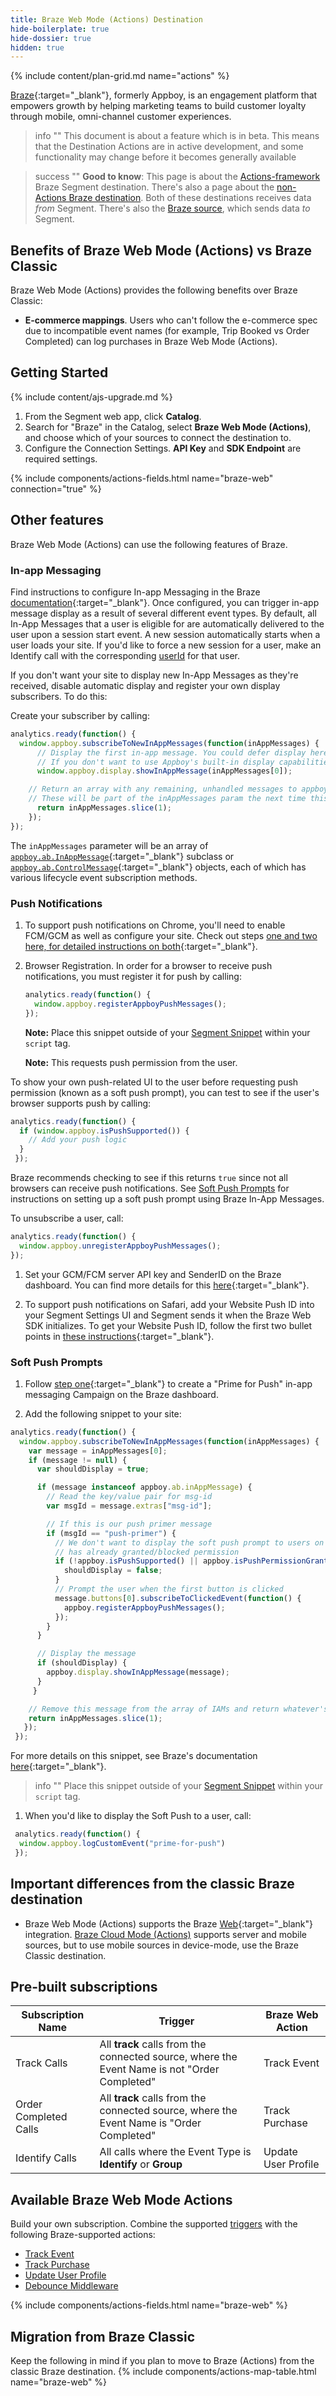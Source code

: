 ```yaml
---
title: Braze Web Mode (Actions) Destination
hide-boilerplate: true
hide-dossier: true
hidden: true
---
```

{% include content/plan-grid.md name="actions" %}

[Braze](https://www.braze.com/){:target="_blank"}, formerly Appboy, is an engagement platform that empowers growth by helping marketing teams to build customer loyalty through mobile, omni-channel customer experiences.


> info ""
> This document is about a feature which is in beta. This means that the Destination Actions are in active development, and some functionality may change before it becomes generally available


> success ""
> **Good to know**: This page is about the [Actions-framework](/docs/connections/destinations/actions/) Braze Segment destination. There's also a page about the [non-Actions Braze destination](/docs/connections/destinations/catalog/braze/). Both of these destinations receives data _from_ Segment. There's also the [Braze source](/docs/connections/sources/catalog/cloud-apps/braze/), which sends data _to_ Segment.

## Benefits of Braze Web Mode (Actions) vs Braze Classic

Braze Web Mode (Actions) provides the following benefits over Braze Classic:

- **E-commerce mappings**. Users who can't follow the e-commerce spec due to incompatible event names (for example, Trip Booked vs Order Completed) can log purchases in Braze Web Mode (Actions).

## Getting Started
{% include content/ajs-upgrade.md %}


1. From the Segment web app, click **Catalog**.
2. Search for "Braze" in the Catalog, select **Braze Web Mode (Actions)**, and choose which of your sources to connect the destination to.
3. Configure the Connection Settings. **API Key** and **SDK Endpoint** are required settings.

{% include components/actions-fields.html name="braze-web" connection="true" %}

## Other features

Braze Web Mode (Actions) can use the following features of Braze.

### In-app Messaging

Find instructions to configure In-app Messaging in the Braze [documentation](https://www.braze.com/academy/Best_Practices/#in-app-message-behavior){:target="_blank"}. Once configured, you can trigger in-app message display as a result of several different event types. By default, all In-App Messages that a user is eligible for are automatically delivered to the user upon a session start event. A new session automatically starts when a user loads your site. If you'd like to force a new session for a user, make an Identify call with the corresponding [userId](/docs/connections/spec/identify/#user-id) for that user.

If you don't want your site to display new In-App Messages as they're received, disable automatic display and register your own display subscribers. To do this:

Create your subscriber by calling:

```js
analytics.ready(function() {
  window.appboy.subscribeToNewInAppMessages(function(inAppMessages) {
      // Display the first in-app message. You could defer display here by pushing this message to code      within in your own application.
      // If you don't want to use Appboy's built-in display capabilities, you could alternatively pass      the in-app message to your own display code here.
      window.appboy.display.showInAppMessage(inAppMessages[0]);

    // Return an array with any remaining, unhandled messages to appboy's internal queue.
    // These will be part of the inAppMessages param the next time this subscriber is invoked.
      return inAppMessages.slice(1);
    });
});
```

The `inAppMessages` parameter will be an array of [`appboy.ab.InAppMessage`](https://js.appboycdn.com/web-sdk/latest/doc/ab.InAppMessage.html){:target="_blank"} subclass or [`appboy.ab.ControlMessage`](https://js.appboycdn.com/web-sdk/latest/doc/ab.ControlMessage.html){:target="_blank"} objects, each of which has various lifecycle event subscription methods.



### Push Notifications

1. To support push notifications on Chrome, you'll need to enable FCM/GCM as well as configure your site. Check out steps [one and two here, for detailed instructions on both](https://www.braze.com/documentation/Web/#step-1-to-support-chrome-enable-fcmgcm){:target="_blank"}.

2. Browser Registration. In order for a browser to receive push notifications, you must register it for push by calling:

    ```js
    analytics.ready(function() {
      window.appboy.registerAppboyPushMessages();
    });
    ```

    **Note:** Place this snippet outside of your [Segment Snippet](/docs/connections/sources/catalog/libraries/website/javascript/quickstart/#step-2-copy-the-segment-snippet) within your `script` tag.

    **Note:** This requests push permission from the user.

To show your own push-related UI to the user before requesting push permission (known as a soft push prompt), you can test to see if the user's browser supports push by calling:

```js
analytics.ready(function() {
  if (window.appboy.isPushSupported()) {
    // Add your push logic
  }
 });
```

Braze recommends checking to see if this returns `true` since not all browsers can receive push notifications. See [Soft Push Prompts](#soft-push-prompts) for instructions on setting up a soft push prompt using Braze In-App Messages.

To unsubscribe a user, call:

```js
analytics.ready(function() {
  window.appboy.unregisterAppboyPushMessages();
});
```

1. Set your GCM/FCM server API key and SenderID on the Braze dashboard. You can find more details for this [here](https://www.braze.com/documentation/Web/#step-4-set-your-gcmfcm-server-api-key-and-senderid-on-the-Braze-dashboard){:target="_blank"}.

2. To support push notifications on Safari, add your Website Push ID into your Segment Settings UI and Segment sends it when the Braze Web SDK initializes. To get your Website Push ID, follow the first two bullet points in [these instructions](https://www.braze.com/documentation/Web/#step-5-configure-safari-push){:target="_blank"}.

### Soft Push Prompts

1. Follow [step one](https://www.braze.com/documentation/Web/#soft-push-prompts){:target="_blank"} to create a "Prime for Push" in-app messaging Campaign on the Braze dashboard.

2. Add the following snippet to your site:

```js
analytics.ready(function() {
  window.appboy.subscribeToNewInAppMessages(function(inAppMessages) {
    var message = inAppMessages[0];
    if (message != null) {
      var shouldDisplay = true;

      if (message instanceof appboy.ab.inAppMessage) {
        // Read the key/value pair for msg-id
        var msgId = message.extras["msg-id"];

        // If this is our push primer message
        if (msgId == "push-primer") {
          // We don't want to display the soft push prompt to users on browsers that don't support push, or if the user
          // has already granted/blocked permission
          if (!appboy.isPushSupported() || appboy.isPushPermissionGranted() || appboy.isPushBlocked())     {
            shouldDisplay = false;
          }
          // Prompt the user when the first button is clicked
          message.buttons[0].subscribeToClickedEvent(function() {
            appboy.registerAppboyPushMessages();
          });
        }
      }

      // Display the message
      if (shouldDisplay) {
        appboy.display.showInAppMessage(message);
      }
     }

    // Remove this message from the array of IAMs and return whatever's left
    return inAppMessages.slice(1);
   });
 });
```

For more details on this snippet, see Braze's documentation [here](https://www.braze.com/documentation/Web/#soft-push-prompts){:target="_blank"}.

> info ""
> Place this snippet outside of your [Segment Snippet](/docs/connections/sources/catalog/libraries/website/javascript/quickstart/#step-2-copy-the-segment-snippet) within your `script` tag.

1. When you'd like to display the Soft Push to a user, call:

```js
 analytics.ready(function() {
  window.appboy.logCustomEvent("prime-for-push")
 });
```



## Important differences from the classic Braze destination
- Braze Web Mode (Actions) supports the Braze [Web](https://github.com/segment-integrations/analytics.js-integration-appboy){:target="_blank"} integration. [Braze Cloud Mode (Actions)](/docs/connections/destinations/catalog/actions-braze-cloud) supports server and mobile sources, but to use mobile sources in device-mode, use the Braze Classic destination.


## Pre-built subscriptions

| Subscription Name     | Trigger                                                                                      | Braze Web Action    |
| --------------------- | -------------------------------------------------------------------------------------------- | ------------------- |
| Track Calls           | All **track** calls from the connected source, where the Event Name is not "Order Completed" | Track Event         |
| Order Completed Calls | All **track** calls from the connected source, where the Event Name is "Order Completed"     | Track Purchase      |
| Identify Calls        | All calls where the Event Type is **Identify** or **Group**                                  | Update User Profile |


## Available Braze Web Mode Actions

Build your own subscription. Combine the supported [triggers](/docs/connections/destinations/actions/#components-of-a-destination-action) with the following Braze-supported actions:
- [Track Event](#track-event)
- [Track Purchase](#track-event)
- [Update User Profile](#update-user-profile)
- [Debounce Middleware](#debounce-middleware)

{% include components/actions-fields.html name="braze-web" %}

## Migration from Braze Classic
Keep the following in mind if you plan to move to Braze (Actions) from the classic Braze destination.
{% include components/actions-map-table.html name="braze-web" %}

